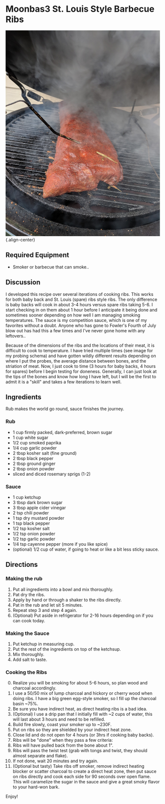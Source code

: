 # Moonbas3 St. Louis Style Barbecue Ribs

![ribs](images/moonbas3_bbq_ribs.jpg){.align-center}

## Required Equipment

- Smoker or barbecue that can smoke..

## Discussion

I developed this recipe over several iterations of cooking ribs. This
works for both baby back and St. Louis (spare) ribs style ribs. The only
difference is baby backs will cook in about 3-4 hours versus spare ribs
taking 5-6. I start checking in on them about 1 hour before I anticipate
it being done and sometimes sooner depending on how well I am managing
smoking temperatures. The sauce is my competition sauce, which is one of
my favorites without a doubt. Anyone who has gone to Fowler's Fourth of
July blow out has had this a few times and I've never gone home with any
leftovers..

Because of the dimensions of the ribs and the locations of their meat,
it is difficult to cook to temperature. I have tried multiple times (see
image for my probing schema) and have gotten wildly different results
depending on where I put the probes, the average distance between bones,
and the striation of meat. Now, I just cook to time (3 hours for baby
backs, 4 hours for spares) before I begin testing for doneness.
Generally, I can just look at the tips of the bones and know how long I
have left, but I will be the first to admit it is a "skill" and takes a
few iterations to learn well.

## Ingredients

Rub makes the world go round, sauce finishes the journey.

### Rub

- 1 cup firmly packed, dark-preferred, brown sugar
- 1 cup white sugar
- 1/2 cup smoked paprika
- 1/4 cup garlic powder
- 2 tbsp kosher salt (fine ground)
- 2 tbsp black pepper
- 2 tbsp ground ginger
- 2 tbsp onion powder
- sliced and diced rosemary sprigs (1-2)

### Sauce

- 1 cup ketchup
- 3 tbsp dark brown sugar
- 3 tbsp apple cider vinegar
- 2 tsp chili powder
- 1 tsp dry mustard powder
- 1 tsp black pepper
- 1/2 tsp kosher salt
- 1/2 tsp onion powder
- 1/2 tsp garlic powder
- 1/4 tsp cayenne pepper (more if you like spice)
- (optional) 1/2 cup of water, if going to heat or like a bit less
 sticky sauce.

## Directions

### Making the rub

1. Put all ingredients into a bowl and mix thoroughly.
2. Pat dry the ribs.
3. Apply by hand or through a shaker to the ribs directly.
4. Pat in the rub and let sit 5 minutes.
5. Repeat step 3 and step 4 again.
6. (Optional) Put aside in refrigerator for 2-16 hours depending on if
 you can cook today.

### Making the Sauce

1. Put ketchup in measuring cup.
2. Put the rest of the ingredients on top of the ketchsup.
3. Mix thoroughly.
4. Add salt to taste.

### Cooking the Ribs

0. Realize you will be smoking for about 5-6 hours, so plan wood and
 charcoal accordingly.
1. I use a 50/50 mix of lump charcoal and hickory or cherry wood when
 doing ribs. I have a big green egg-style smoker, so I fill up the
 charcoal basin \~75%.
2. Be sure you have indirect heat, as direct heating ribs is a bad
 idea.
3. (Optional) I use a drip pan that I initially fill with \~2 cups of
 water, this will last about 3 hours and need to be refilled.
4. Build fire slowly, coast your smoker up to \~230F.
5. Put on ribs so they are shielded by your indirect heat zone.
6. Close lid and do not open for 4 hours (or 3hrs if cooking baby
 backs).
7. Ribs will be "done" when they pass a few criteria:
8. Ribs will have pulled back from the bone about 1\".
9. Ribs will pass the twist test (grab with tongs and twist, they
 should almost separate and flake).
10. If not done, wait 20 minutes and try again.
11. (Optional but tasty) Take ribs off smoker, remove indirect heating
 blocker or scatter charcoal to create a direct heat zone, then put
 sauce on ribs directly and cook each side for 90 seconds over open
 flame. This will caramelize the sugar in the sauce and give a great
 smoky flavor to your hard-won bark.

Enjoy!
